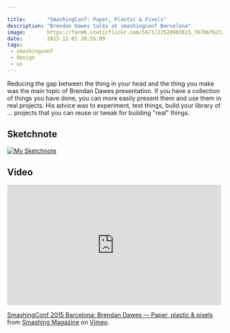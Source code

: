```yaml
---

title:       "SmashingConf: Paper, Plastic & Pixels"
description: "Brendan Dawes talks at smashingconf Barcelona"
image:       https://farm6.staticflickr.com/5671/22528903615_767b6fb212_b.jpg
date:        2015-12-01 20:55:09
tags:
 - smashingconf
 - design
 - ux
---
```


Reducing the gap between the thing in your head and the thing you make was the main topic of Brendan Dawes presentation. If you have a collection of things you have done, you can more easily present them and use them in real projects. His advice was to experiment, test things, build your library of ... projects that you can reuse or tweak for building "real" things.

## Sketchnote

[![My Sketchnote](https://farm1.staticflickr.com/604/22824894303_541f4a8c0a_b.jpg)](https://www.flickr.com/photos/alienlebarge/22824894303)

## Video

<iframe src="https://player.vimeo.com/video/144760569?title=0&byline=0&portrait=0" width="500" height="281" frameborder="0" webkitallowfullscreen mozallowfullscreen allowfullscreen></iframe> <p><a href="https://vimeo.com/144760569">SmashingConf 2015 Barcelona: Brendan Dawes &mdash; Paper, plastic &amp; pixels</a> from <a href="https://vimeo.com/smashingmagazine">Smashing Magazine</a> on <a href="https://vimeo.com">Vimeo</a>.</p>
